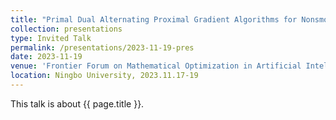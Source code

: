 ```yaml
---
title: "Primal Dual Alternating Proximal Gradient Algorithms for Nonsmooth Nonconvex Minimax Problems with Coupled Linear Constraints"
collection: presentations
type: Invited Talk
permalink: /presentations/2023-11-19-pres
date: 2023-11-19
venue: 'Frontier Forum on Mathematical Optimization in Artificial Intelligence'
location: Ningbo University, 2023.11.17-19
---
```


This talk is about {{ page.title }}.
